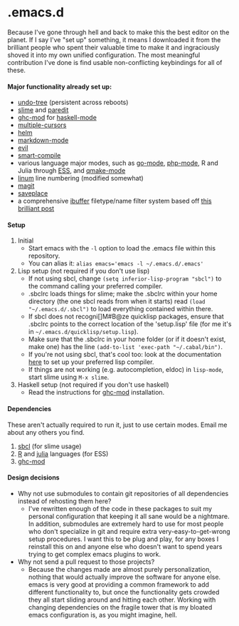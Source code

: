 .emacs.d
============

Because I've gone through hell and back to make this the best editor on the planet. If I say I've "set up" something, it means I downloaded it from the brilliant people who spent their valuable time to make it and ingraciously shoved it into my own unified configuration. The most meaningful contribution I've done is find usable non-conflicting keybindings for all of these.

#### Major functionality already set up:

* [undo-tree](http://www.emacswiki.org/emacs/UndoTree) (persistent across reboots)
* [slime](http://common-lisp.net/project/slime/) and [paredit](http://www.emacswiki.org/emacs/ParEdit)
* [ghc-mod](http://www.mew.org/~kazu/proj/ghc-mod/en/) for [haskell-mode](http://www.haskell.org/haskellwiki/Emacs)
* [multiple-cursors](https://github.com/magnars/multiple-cursors.el)
* [helm](https://github.com/emacs-helm/helm)
* [markdown-mode](http://jblevins.org/projects/markdown-mode/)
* [evil](https://gitorious.org/evil/pages/Home)
* [smart-compile](http://www.emacswiki.org/emacs/SmartCompile)
* various language major modes, such as [go-mode](http://golang.org/misc/emacs/go-mode.el), [php-mode](http://sourceforge.net/projects/php-mode/), R and Julia through [ESS](http://ess.r-project.org/), and [qmake-mode](https://code.google.com/p/qmake-mode/source/browse/qmake.el)
* [linum](http://www.logic.at/prolog/linum/linum.html) line numbering (modified somewhat)
* [magit](https://github.com/magit/magit)
* [saveplace](http://www.emacswiki.org/emacs/SavePlace)
* a comprehensive [ibuffer](http://www.emacswiki.org/emacs/IbufferMode) filetype/name filter system based off [this brilliant post](http://martinowen.net/blog/2010/02/03/tips-for-emacs-ibuffer.html)

#### Setup

1. Initial
	* Start emacs with the ```-l``` option to load the .emacs file within this repository.
	* You can alias it: ```alias emacs='emacs -l ~/.emacs.d/.emacs'```
2. Lisp setup (not required if you don't use lisp)
	* If not using sbcl, change ```(setq inferior-lisp-program "sbcl")``` to the command calling your preferred compiler.
	* .sbclrc loads things for slime; make the .sbclrc within your home directory (the one sbcl reads from when it starts) read ```(load "~/.emacs.d/.sbcl")``` to load everything contained within there.
    * If sbcl does not recogni[]M#B@ze quicklisp packages, ensure that .sbclrc points to the correct location of the 'setup.lisp' file (for me it's in ```~/.emacs.d/quicklisp/setup.lisp```).
    * Make sure that the .sbclrc in your home folder (or if it doesn't exist, make one) has the line ```(add-to-list 'exec-path "~/.cabal/bin")```.
    * If you're not using sbcl, that's cool too: look at the documentation [here](http://www.quicklisp.org/beta/) to set up your preferred lisp compiler.
	* If things are not working (e.g. autocompletion, eldoc) in ```lisp-mode```, start slime using ```M-x slime```.
3. Haskell setup (not required if you don't use haskell)
	* Read the instructions for [ghc-mod](http://www.mew.org/~kazu/proj/ghc-mod/en/) installation.

#### Dependencies
These aren't actually required to run it, just to use certain modes. Email me about any others you find.

1. [sbcl](http://sbcl.org) (for slime usage)
2. [R](http://www.r-project.org) and [julia](http://julialang.org) languages (for ESS)
3. [ghc-mod](http://www.mew.org/~kazu/proj/ghc-mod/en/)

#### Design decisions

* Why not use submodules to contain git repositories of all dependencies instead of rehosting them here?
	* I've rewritten enough of the code in these packages to suit my personal configuration that keeping it all sane would be a nightmare. In addition, submodules are extremely hard to use for most people who don't specialize in git and require extra very-easy-to-get-wrong setup procedures. I want this to be plug and play, for any boxes I reinstall this on and anyone else who doesn't want to spend years trying to get complex emacs plugins to work.
* Why not send a pull request to those projects?
	* Because the changes made are almost purely personalization, nothing that would actually improve the software for anyone else. emacs is very good at providing a common framework to add different functionality to, but once the functionality gets crowded they all start sliding around and hitting each other. Working with changing dependencies on the fragile tower that is my bloated emacs configuration is, as you might imagine, hell.
